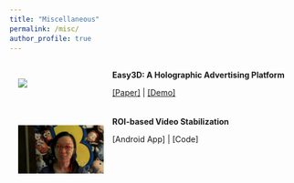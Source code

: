 ```yaml
---
title: "Miscellaneous"
permalink: /misc/
author_profile: true
---
```


<br>
<img src='../images/Easy3D.gif' width="150" style="float: left; margin: 15px">
<strong>Easy3D: A Holographic Advertising Platform</strong> 

[[Paper]](https://ieeexplore.ieee.org/document/8574875) | [[Demo]](https://www.youtube.com/watch?v=7iHxskBOj4U)
<br>
<br>
<br>
<img src='../images/roi_vs.gif' width="150" style="float: left; margin: 15px">
<strong>ROI-based Video Stabilization</strong> 

[Android App] | [Code]
<br>


